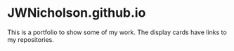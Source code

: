 # JWNicholson.github.io

This is a portfolio to show some of my work. The display cards have links to my repositories.